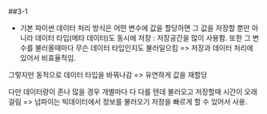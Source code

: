 ##3-1
- 기본 파이썬 데이터 처리 방식은 어떤 변수에 값을 할당하면 그 값을 저장할 뿐만 아니라 데이터 타입(메타 데이터)도 동시에 저장 : 저장공간을 많이 사용함. 
또한 그 변수를 불러올때마다 무슨 데이터 타입인지도 불러일으킴
=> 저장과 데이터 처리에 있어서 비효율적임.

그렇지만 동적으로 데이터 타입을 바꿔나감 => 유연하게 값을 재할당

다만 데이터량이 존나 많을 경우 개별마다 다 다를 텐데 불러오고 저장할때 시간이 오래걸림 => 넘파이는 빅데이터에서 정보를 불러오기 저장을 빠르게 할 수 있어서 사용.
